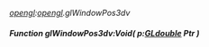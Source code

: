 _[opengl](../../modules/opengl/opengl-module.md):[opengl](../../modules/opengl/opengl-module.md).glWindowPos3dv_
##### Function glWindowPos3dv:Void( p:[GLdouble](../../modules/opengl/opengl-gldouble.md) Ptr )
